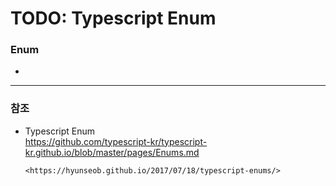 # TODO: Typescript Enum

### Enum

* 
    
***
 
### 참조
 
* Typescript Enum<br>
      <https://github.com/typescript-kr/typescript-kr.github.io/blob/master/pages/Enums.md>
      
      <https://hyunseob.github.io/2017/07/18/typescript-enums/>


